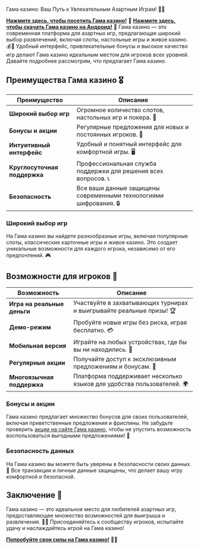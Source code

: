 Гама  казино: Ваш Путь к Увлекательным Азартным Играм! 🎲✨

[**Нажмите здесь, чтобы посетить Гама  казино!**](https://cleellbert.com/s5cd17aa7) 🤑
[**Нажмите здесь, чтобы скачать Гама  казино на Андроид!**](https://www.pgyer.com/apk/apk/com.gama.c115546/downloading) 🤑
Гама  казино — это современная платформа для азартных игр, предлагающая широкий выбор развлечений, включая слоты, настольные игры и живое казино. 💰🎉 Удобный интерфейс, привлекательные бонусы и высокое качество игр делают Гама  казино идеальным местом для игроков всех уровней. Давайте подробнее рассмотрим, что предлагает Гама  казино.

## Преимущества Гама  казино 🎖️

| Преимущество                     | Описание                                                |
|----------------------------------|--------------------------------------------------------|
| **Широкий выбор игр**            | Огромное количество слотов, настольных игр и покера. 🎰 |
| **Бонусы и акции**               | Регулярные предложения для новых и постоянных игроков. 🎁 |
| **Интуитивный интерфейс**        | Удобный и понятный интерфейс для комфортной игры. 🖥️   |
| **Круглосуточная поддержка**     | Профессиональная служба поддержки для решения всех вопросов. 📞 |
| **Безопасность**                 | Все ваши данные защищены современными технологиями шифрования. 🔒 |

### Широкий выбор игр

На Гама  казино вы найдете разнообразные игры, включая популярные слоты, классические карточные игры и живое казино. Это создает уникальные возможности для каждого игрока, независимо от его предпочтений. 🎮

## Возможности для игроков 🎲

| Возможность                      | Описание                                                |
|----------------------------------|--------------------------------------------------------|
| **Игра на реальные деньги**      | Участвуйте в захватывающих турнирах и выигрывайте реальные призы! 🏆 |
| **Демо-режим**                  | Пробуйте новые игры без риска, играя бесплатно. 💳    |
| **Мобильная версия**             | Играйте на любых устройствах, где бы вы ни находились. 📱 |
| **Регулярные акции**             | Получайте доступ к эксклюзивным предложениям и бонусам. 🎉 |
| **Многоязычная поддержка**       | Платформа поддерживает несколько языков для удобства пользователей. 🌍 |

### Бонусы и акции

Гама  казино предлагает множество бонусов для своих пользователей, включая приветственные предложения и фриспины. Не забудьте проверить [акции на сайте Гама  казино](https://cleellbert.com/s5cd17aa7), чтобы не упустить возможность воспользоваться выгодными предложениями! 🎊

### Безопасность данных

На Гама  казино вы можете быть уверены в безопасности своих данных. 🔐 Все транзакции и личные данные защищены, что делает вашу игру комфортной и безопасной.

## Заключение 🎉

Гама  казино — это идеальное место для любителей азартных игр, предоставляющее множество возможностей для выигрыша и развлечения. 🌟💸 Присоединяйтесь к сообществу игроков, испытайте удачу и наслаждайтесь игрой на Гама  казино!

[**Попробуйте свои силы на Гама  казино!**](https://cleellbert.com/s5cd17aa7) 💪🎊
